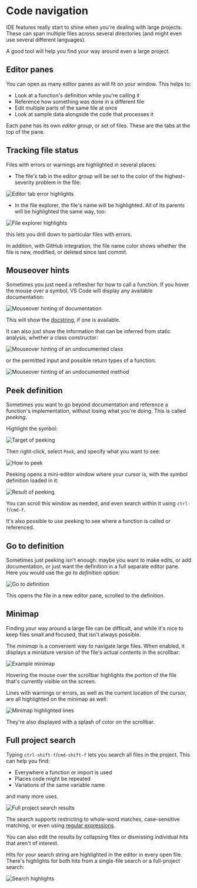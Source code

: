 # Code navigation

IDE features really start to shine when you're dealing with
large projects. These can span multiple files across several
directories (and might even use several different languages).

A good tool will help you find your way around even a large
project.

## Editor panes

You can open as many editor panes as will fit on your window.
This helps to:

* Look at a function's definition while you're calling it
* Reference how something was done in a different file
* Edit multiple parts of the same file at once
* Look at sample data alongside the code that processes it

Each pane has its own *editor group*, or set of files. These
are the tabs at the top of the pane.

## Tracking file status

Files with errors or warnings are highlighted in several places:

* The file's tab in the editor group will be set to the
color of the highest-severity problem in the file:

![Editor tab error highlights](./assets/editor-tab-error-highlights.png)

* In the file explorer, the file's name will be highlighted.
All of its parents will be highlighted the same way, too:

![File explorer highlights](../02-code-linting/assets/file-explorer.png)

  this lets you drill down to particular files with errors.

In addition, with GitHub integration, the file name color shows whether
the file is new, modified, or deleted since last commit.

## Mouseover hints

Sometimes you just need a refresher for how to call a function.
If you hover the mouse
over a symbol, VS Code will display any available documentation:

![Mouseover hinting of documentation](./assets/mouseover-hinting-doc.png)

This will show the [docstring](https://realpython.com/documenting-python-code/),
if one is available.

It can also just show the information that can be inferred from
static analysis, whether a class constructor:

![Mouseover hinting of an undocumented class](./assets/mouseover-hinting-class.png)

or the permitted input and possible return types of a function:

![Mouseover hinting of an undocumented method](./assets/mouseover-hinting-func.png)

## Peek definition

Sometimes you want to go beyond documentation and
reference a function's implementation, without losing what you're doing.
This is called *peeking*.

Highlight the symbol:

![Target of peeking](./assets/peek-target.png)

Then right-click, select `Peek`, and specify what you want to see:

![How to peek](./assets/peek-howto.png)

Peeking opens a mini-editor window where your cursor is, with the
symbol definition loaded in it:

![Result of peeking](./assets/peek-result.png)

You can scroll this window as needed, and even search within it
using `ctrl-f`/`cmd-f`.

It's also possible to use peeking to see where a function is
called or referenced.

## Go to definition

Sometimes just peeking isn't enough: maybe you want to make
edits, or add documentation, or just want the definition in
a full separate editor pane. Here you would use the
*go to definition* option:

![Go to definition](./assets/go-to-definition.png)

This opens the file in a new editor pane, scrolled to the
definition.

## Minimap

Finding your way around a large file can be difficult, and while
it's nice to keep files small and focused, that isn't always possible.

The *minimap* is a convenient way to navigate large files. When
enabled, it displays a miniature version of the file's actual contents
in the scrollbar:

![Example minimap](./assets/minimap-example.png)

Hovering the mouse over the scrollbar highlights the portion of
the file that's currently visible on the screen.

Lines with warnings or errors, as well as the current location
of the cursor, are all highlighted on the minimap as well:

![Minimap highlighted lines](./assets/minimap-highlights.png)

They're also displayed with a splash of color on the scrollbar.

## Full project search

Typing `ctrl-shift-f`/`cmd-shift-f` lets you
search all files in the project. This can help you find:

* Everywhere a function or import is used
* Places code might be repeated
* Variations of the same variable name

and many more uses.

![Full project search results](./assets/full-project-search.png)

The search supports restricting to whole-word
matches, case-sensitive matching, or even using
[regular expressions](https://en.wikipedia.org/wiki/Regular_expression).

You can also edit the results by collapsing files or dismissing
individual hits that aren't of interest.

Hits for your search string are highlighted in the editor
in every open file. There's highlights for both hits from a
single-file search or a full-project search:

![Search highlights](./assets/search-highlights.png)

